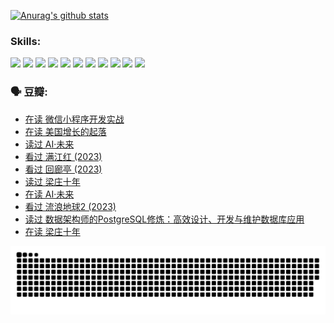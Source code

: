 
[![Anurag's github stats](https://github-readme-stats.vercel.app/api?username=w940853815)](https://github.com/anuraghazra/github-readme-stats)

### Skills:

<code><img height="32" src="https://cdn.jsdelivr.net/npm/simple-icons@v5/icons/python.svg"></code>
<code><img height="32" src="https://cdn.jsdelivr.net/npm/simple-icons@v5/icons/javascript.svg"></code>
<code><img height="32" src="https://cdn.jsdelivr.net/npm/simple-icons@v5/icons/django.svg"></code>
<code><img height="32" src="https://cdn.jsdelivr.net/npm/simple-icons@v5/icons/flask.svg"></code>
<code><img height="32" src="https://cdn.jsdelivr.net/npm/simple-icons@v5/icons/vuetify.svg"></code>
<code><img height="32" src="https://cdn.jsdelivr.net/npm/simple-icons@v5/icons/git.svg"></code>
<code><img height="32" src="https://cdn.jsdelivr.net/npm/simple-icons@v5/icons/docker.svg"></code>
<code><img height="32" src="https://cdn.jsdelivr.net/npm/simple-icons@v5/icons/postgresql.svg"></code>
<code><img height="32" src="https://cdn.jsdelivr.net/npm/simple-icons@v5/icons/elasticsearch.svg"></code>
<code><img height="32" src="https://cdn.jsdelivr.net/npm/simple-icons@v5/icons/macos.svg"></code>
<code><img height="32" src="https://cdn.jsdelivr.net/npm/simple-icons@v5/icons/linux.svg"></code>

### 🗣 豆瓣:

<!-- DOUBAN-ACTIVITIES:START -->
- [在读 微信小程序开发实战](https://www.douban.com/people/136069238/status/4230177692/?_i=83692100)
- [在读 美国增长的起落](https://www.douban.com/people/136069238/status/4220055912/?_i=83692100)
- [读过 AI·未来](https://www.douban.com/people/136069238/status/4220054171/?_i=83692100)
- [看过 满江红‎ (2023)](https://www.douban.com/people/136069238/status/4219146433/?_i=83692100)
- [看过 回廊亭‎ (2023)](https://www.douban.com/people/136069238/status/4215992758/?_i=83692100)
- [读过 梁庄十年](https://www.douban.com/people/136069238/status/4206664969/?_i=83692100)
- [在读 AI·未来](https://www.douban.com/people/136069238/status/4206653520/?_i=83692100)
- [看过 流浪地球2‎ (2023)](https://www.douban.com/people/136069238/status/4199558549/?_i=83692100)
- [读过 数据架构师的PostgreSQL修炼：高效设计、开发与维护数据库应用](https://www.douban.com/people/136069238/status/4199451104/?_i=83692100)
- [在读 梁庄十年](https://www.douban.com/people/136069238/status/4198822794/?_i=83692100)
<!-- DOUBAN-ACTIVITIES:END -->


![Snake animation](https://raw.githubusercontent.com/w940853815/w940853815/output/github-contribution-grid-snake.svg)

<!--
**w940853815/w940853815** is a ✨ _special_ ✨ repository because its `README.md` (this file) appears on your GitHub profile.

Here are some ideas to get you started:

- 🔭 I’m currently working on ...
- 🌱 I’m currently learning ...
- 👯 I’m looking to collaborate on ...
- 🤔 I’m looking for help with ...
- 💬 Ask me about ...
- 📫 How to reach me: ...
- 😄 Pronouns: ...
- ⚡ Fun fact: ...
-->

